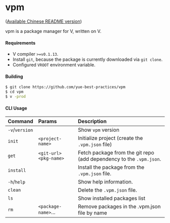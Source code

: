 # vpm

([Available Chinese README version](README.CN.md))

vpm is a package manager for V, written on V.

#### Requirements

* V compiler `>=v0.1.13`.
* Install `git`, because the package is currently downloaded via `git clone`.
* Configured `VROOT` environment variable.

#### Building

```bash
$ git clone https://github.com/yue-best-practices/vpm
$ cd vpm
$ v -prod
```

#### CLI Usage

| Command        | Params                    |  Description                                                 |
| :------------- | :------------------------ | :----------------------------------------------------------- |
| `-v`/`version` |                           | Show `vpm` version                                           |
| `init`         | `<project-name>`          | Initialize project (create the `.vpm.json` file)             |
| `get`          | `<git-url>`  `<pkg-name>` | Fetch package from the git repo (add dependency to the `.vpm.json`.  |                              
| `install`      |                           | Install the package from the `.vpm.json` file. |
| `-h`/`help`    |                           | Show help information.                   |
| `clean`        |                           | Delete the `.vpm.json` file.      |
| `ls`           |                           | Show installed packages list         |
| `rm`           | `<package-name>`...       | Remove packages in the .vpm.json file by name |
